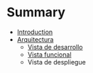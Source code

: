 # Summary

* [Introduction](README.md)
* [Arquitectura](chapters/arquitectura.md)
   * [Vista de desarrollo](chapters/arq/development_view.md)
   * [Vista funcional](chapters/arq/functional_view.md)
   * Vista de despliegue

